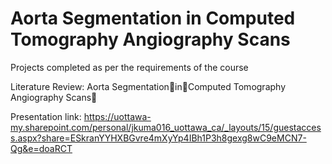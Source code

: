# Aorta Segmentation in Computed Tomography Angiography Scans
Projects completed as per the requirements of the course

Literature Review: Aorta SegmentationinComputed Tomography Angiography Scans

Presentation link: https://uottawa-my.sharepoint.com/personal/jkuma016_uottawa_ca/_layouts/15/guestaccess.aspx?share=ESkranYYHXBGvre4mXyYp4IBh1P3h8gexg8wC9eMCN7-Qg&e=doaRCT
